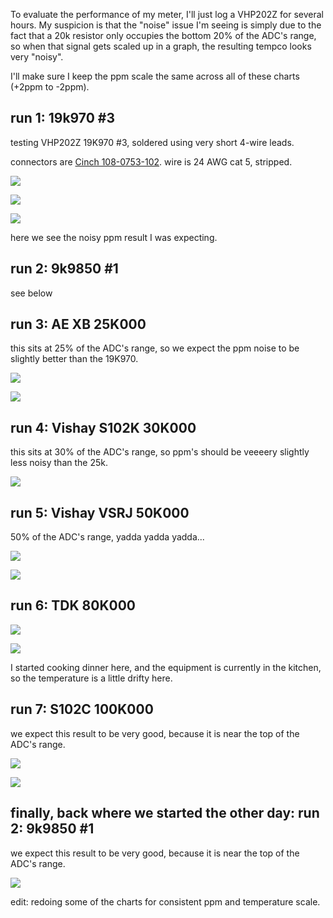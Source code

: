 To evaluate the performance of my meter, I'll just log a VHP202Z for several hours.  My suspicion is that the "noise" issue I'm seeing is simply due to the fact that a 20k resistor only occupies the bottom 20% of the ADC's range, so when that signal gets scaled up in a graph, the resulting tempco looks very "noisy".

I'll make sure I keep the ppm scale the same across all of these charts (+2ppm to -2ppm).


## run 1: 19k970 #3

testing VHP202Z 19K970 #3, soldered using very short 4-wire leads. 

connectors are [Cinch 108-0753-102](https://www.digikey.com/product-detail/en/cinch-connectivity-solutions-johnson/108-0753-102/J10108-ND/565813).  wire is 24 AWG cat 5, stripped.

![](run1-19k970-3/IMG_2289.JPG)

![](run1-19k970-3/IMG_2290.JPG)

![](run1-19k970-3/chart.png)

here we see the noisy ppm result I was expecting.

## run 2: 9k9850 #1

see below

## run 3: AE XB 25K000

this sits at 25% of the ADC's range, so we expect the ppm noise to be slightly better than the 19K970.

![](run3-ae-xb-25k000/IMG_2294.JPG)

![](run3-ae-xb-25k000/chart.png)

## run 4: Vishay S102K 30K000

this sits at 30% of the ADC's range, so ppm's should be veeeery slightly less noisy than the 25k.

![](run4-s102k-30k000/chart2.png)

## run 5: Vishay VSRJ 50K000

50% of the ADC's range, yadda yadda yadda...

![](run5-vsrj-50k000/IMG_2295.JPG)

![](run5-vsrj-50k000/chart.png)

## run 6: TDK 80K000

![](run6-tdk-80k000/IMG_2296.JPG)

![](run6-tdk-80k000/chart.png)

I started cooking dinner here, and the equipment is currently in the kitchen, so the temperature is a little drifty here.

## run 7: S102C 100K000

we expect this result to be very good, because it is near the top of the ADC's range.

![](run7-s102c-100k00/IMG_2297.JPG)

![](run7-s102c-100k00/chart2.png)

## finally, back where we started the other day: run 2: 9k9850 #1

we expect this result to be very good, because it is near the top of the ADC's range.

![](run2-9k9850-1/chart2.png)

edit: redoing some of the charts for consistent ppm and temperature scale.